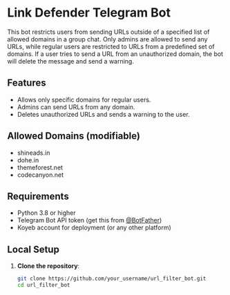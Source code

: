 # Link Defender Telegram Bot

This bot restricts users from sending URLs outside of a specified list of allowed domains in a group chat. Only admins are allowed to send any URLs, while regular users are restricted to URLs from a predefined set of domains. If a user tries to send a URL from an unauthorized domain, the bot will delete the message and send a warning.

## Features

- Allows only specific domains for regular users.
- Admins can send URLs from any domain.
- Deletes unauthorized URLs and sends a warning to the user.

## Allowed Domains (modifiable)
- shineads.in
- dohe.in
- themeforest.net
- codecanyon.net

## Requirements

- Python 3.8 or higher
- Telegram Bot API token (get this from [@BotFather](https://t.me/BotFather))
- Koyeb account for deployment (or any other platform)

## Local Setup

1. **Clone the repository**:
   ```bash
   git clone https://github.com/your_username/url_filter_bot.git
   cd url_filter_bot
